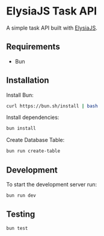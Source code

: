 # ElysiaJS Task API

A simple task API built with [ElysiaJS](https://elysiajs.com/).

## Requirements

- Bun

## Installation

Install Bun:
    
```bash
curl https://bun.sh/install | bash
```

Install dependencies:

```bash
bun install
```

Create Database Table:

```bash
bun run create-table
```

## Development
To start the development server run:
```bash
bun run dev
```

## Testing

```bash
bun test
```
